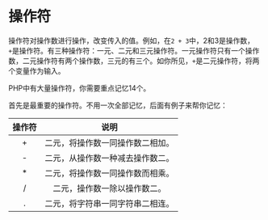 # 操作符

操作符对操作数进行操作，改变传入的值。例如，在`2 + 3`中，2和3是操作数，`+`是操作符。有三种操作符：一元、二元和三元操作符。一元操作符只有一个操作数，二元操作符有两个操作数，三元的有三个。如你所见，`+`是二元操作符，将两个变量作为输入。

PHP中有大量操作符，你需要重点记忆14个。

首先是最重要的操作符。不用一次全部记忆，后面有例子来帮你记忆：

|操作符|说明|
|:-:|:-:|
|+|二元，将操作数一同操作数二相加。|
|-|二元，从操作数一种减去操作数二。|
|*|二元，将操作数一同操作数而相乘。|
|/|二元，操作数一除以操作数二。|
|.|二元，将字符串一同字符串二相连。|
